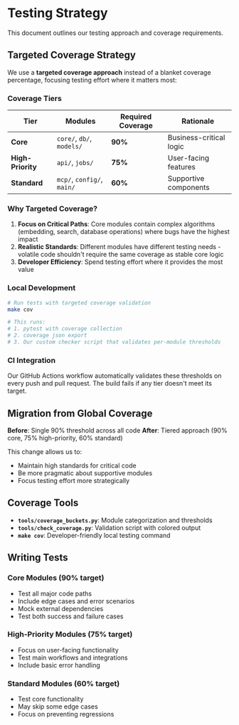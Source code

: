 # Testing Strategy

This document outlines our testing approach and coverage requirements.

## Targeted Coverage Strategy

We use a **targeted coverage approach** instead of a blanket coverage
percentage, focusing testing effort where it matters most:

### Coverage Tiers

| **Tier** | **Modules** | **Required Coverage** | **Rationale** |
|----------|-------------|----------------------|---------------|
| **Core** | `core/`, `db/`, `models/` | **90%** | Business-critical logic |
| **High-Priority** | `api/`, `jobs/` | **75%** | User-facing features |
| **Standard** | `mcp/`, `config/`, `main/` | **60%** | Supportive components |

### Why Targeted Coverage?

1. **Focus on Critical Paths**: Core modules contain complex algorithms
   (embedding, search, database operations) where bugs have the highest impact
2. **Realistic Standards**: Different modules have different testing needs -
   volatile code shouldn't require the same coverage as stable core logic
3. **Developer Efficiency**: Spend testing effort where it provides the most
   value

### Local Development

```bash
# Run tests with targeted coverage validation
make cov

# This runs:
# 1. pytest with coverage collection
# 2. coverage json export
# 3. Our custom checker script that validates per-module thresholds
```

### CI Integration

Our GitHub Actions workflow automatically validates these thresholds on every
push and pull request. The build fails if any tier doesn't meet its target.

## Migration from Global Coverage

**Before**: Single 90% threshold across all code
**After**: Tiered approach (90% core, 75% high-priority, 60% standard)

This change allows us to:

- Maintain high standards for critical code
- Be more pragmatic about supportive modules
- Focus testing effort more strategically

## Coverage Tools

- **`tools/coverage_buckets.py`**: Module categorization and thresholds
- **`tools/check_coverage.py`**: Validation script with colored output
- **`make cov`**: Developer-friendly local testing command

## Writing Tests

### Core Modules (90% target)

- Test all major code paths
- Include edge cases and error scenarios
- Mock external dependencies
- Test both success and failure cases

### High-Priority Modules (75% target)

- Focus on user-facing functionality
- Test main workflows and integrations
- Include basic error handling

### Standard Modules (60% target)

- Test core functionality
- May skip some edge cases
- Focus on preventing regressions
